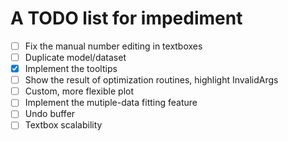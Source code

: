 # A TODO list for impediment

- [ ] Fix the manual number editing in textboxes
- [ ] Duplicate model/dataset
- [x] Implement the tooltips
- [ ] Show the result of optimization routines, highlight InvalidArgs
- [ ] Custom, more flexible plot
- [ ] Implement the mutiple-data fitting feature
- [ ] Undo buffer
- [ ] Textbox scalability

